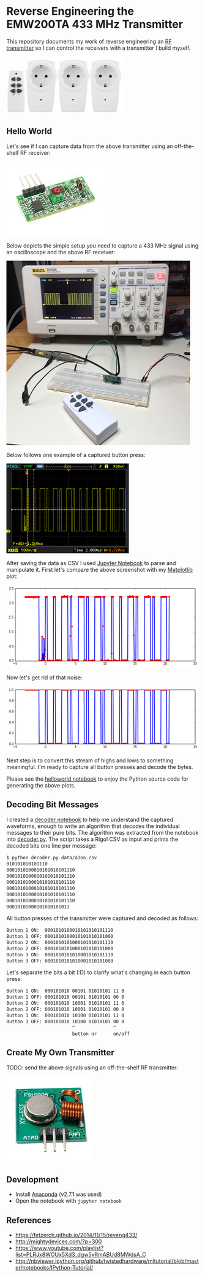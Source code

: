 Reverse Engineering the EMW200TA 433 MHz Transmitter
====================================================

This repository documents my work of reverse engineering an [RF transmitter](http://www.clasohlson.com/se/Fjärrströmbrytare-3-pack/Pr363570000) so I can control the receivers with a transmitter I build myself.

![Transmitters and receivers](img/transmitter_and_receivers.jpg)


Hello World
-----------

Let's see if I can capture data from the above transmitter using an off-the-shelf RF receiver:

![RF Receiver](img/off-the-shelf_receiver.jpg)

Below depicts the simple setup you need to capture a 433 MHz signal using an oscilloscope and the above RF receiver:

![Oscilloscope setup](img/oscilloscope_capture.jpg)

Below follows one example of a captured button press:

![Oscilloscope screenshot](img/helloworld.png)

After saving the data as CSV I used [Jupyter Notebook](http://jupyter.readthedocs.org) to parse and manipulate it. First let's compare the above screenshot with my [Matplotlib](http://matplotlib.org) plot:

![Plotted CSV data](img/helloworld_plot.png)

Now let's get rid of that noise:

![Clean plot](img/helloworld_clean_plot.png)

Next step is to convert this stream of highs and lows to something meaningful. I'm ready to capture all button presses and decode the bytes.

Please see the [helloworld notebook](helloworld.ipynb) to enjoy the Python source code for generating the above plots.


Decoding Bit Messages
---------------------

I created a [decoder notebook](decoder.ipynb) to help me understand the captured waveforms, enough to write an algorithm that decodes the individual messages to their pure bits. The algorithm was extracted from the notebook into [decoder.py](decoder.py). The script takes a Rigol CSV as input and prints the decoded bits one line per message:

```
$ python decoder.py data/a1on.csv
010101010101110
0001010100010101010101110
0001010100010101010101110
0001010100010101010101110
0001010100010101010101110
0001010100010101010101110
0001010100010101010101110
00010101000101010101011
```

All button presses of the transmitter were captured and decoded as follows:

```
Button 1 ON:  0001010100010101010101110
Button 1 OFF: 0001010100010101010101000
Button 2 ON:  0001010101000101010101110
Button 2 OFF: 0001010101000101010101000
Button 3 ON:  0001010101010001010101110
Button 3 OFF: 0001010101010001010101000
```

Let's separate the bits a bit (:D) to clarify what's changing in each button press:

```
Button 1 ON:  000101010 00101 01010101 11 0
Button 1 OFF: 000101010 00101 01010101 00 0
Button 2 ON:  000101010 10001 01010101 11 0
Button 2 OFF: 000101010 10001 01010101 00 0
Button 3 ON:  000101010 10100 01010101 11 0
Button 3 OFF: 000101010 10100 01010101 00 0
                        ^              ^
                        button nr      on/off
```


Create My Own Transmitter
-------------------------

TODO: send the above signals using an off-the-shelf RF transmitter:

![RF Transmitter](img/off-the-shelf_transmitter.jpg)


Development
-----------

* Install [Anaconda](https://www.continuum.io/downloads) (v2.7.1 was used)
* Open the notebook with `jupyter notebook`


References
----------

* https://fetzerch.github.io/2014/11/15/reveng433/
* http://mightydevices.com/?p=300
* https://www.youtube.com/playlist?list=PLRJx8WOUx5Xd3_dgw5xRmABUd8MWdsA_C
* http://nbviewer.ipython.org/github/twistedhardware/mltutorial/blob/master/notebooks/IPython-Tutorial/
